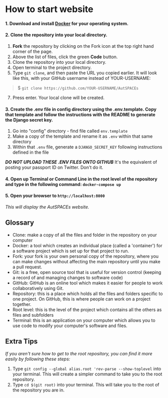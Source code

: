 # How to start website

#### 1. Download and install [Docker](https://www.docker.com/products/docker-desktop) for your operating system.

#### 2. Clone the repository into your local directory.

  1. **Fork** the repository by clicking on the Fork icon at the top right hand corner of the page. 
  2. Above the list of files, click the green **Code** button.
  3. Clone the repository into your local directory. 
  4. Open terminal to the project directory.
  5. Type `git clone`, and then paste the URL you copied earlier. It will look like this, with your GitHub username instead of YOUR-USERNAME:
  >$ `git clone https://github.com/YOUR-USERNAME/AutSPACEs`
  7. Press enter. Your local clone will be created. 
  
#### 3. Create the .env file in config directory using the .env.template. Copy that template and follow the instructions with the README to generate the Django secret key.
  
  1. Go into "config" directory - find file called `env.template`
  2. Make a copy of the template and rename it as `.env` within that same directory
  3. Within that `.env` file, generate a `DJANGO_SECRET_KEY` following instructions defined in the file 

***DO NOT UPLOAD THESE .ENV FILES ONTO GITHUB*** It's the equivalent of posting your passport ID on Twitter. Don't do it.

#### 4. Open up Terminal or Command Line in the root level of the repository and type in the following command: `docker-compose up`

#### 5. Open your browser to `http://localhost:8000`

*This will display the AutSPACEs website.*

## Glossary 

* Clone: make a copy of all the files and folder in the repository on your computer
* Docker: a tool which creates an individual place (called a 'container') for a software project which is set up for that project to run.
* Fork: your fork is your own personal copy of the repository, where you can make changes without affecting the main repository until you make a pull request. 
* Git: is a free, open source tool that is useful for version control (keeping a record of and managing changes to software code)
* GitHub: GitHub is an online tool which makes it easier for people to work collaboratively using Git. 
* Repository: this is a place which holds all the files and folders specific to one project. On GitHub, this is where people can work on a project together. 
* Root level: this is the level of the project which contains all the others as files and subfolders
* Terminal: this is an application on your computer which allows you to use code to modify your computer's software and files. 

## Extra Tips

*If you aren't sure how to get to the root repository, you can find it more easily by following these steps:* 

  1. Type `git config --global alias.root 'rev-parse --show-toplevel` into your terminal. This will create a simpler command to take you to the root repository. 
  2. Type `cd $(git root)` into your terminal. This will take you to the root of the repository you are in. 
